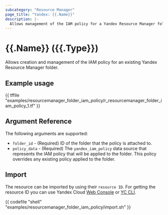 ```yaml
---
subcategory: "Resource Manager"
page_title: "Yandex: {{.Name}}"
description: |-
  Allows management of the IAM policy for a Yandex Resource Manager folder.
---
```


# {{.Name}} ({{.Type}})

Allows creation and management of the IAM policy for an existing Yandex Resource Manager folder.

## Example usage

{{ tffile "examples/resourcemanager_folder_iam_policy/r_resourcemanager_folder_iam_policy_1.tf" }}

## Argument Reference

The following arguments are supported:

* `folder_id` - (Required) ID of the folder that the policy is attached to.
* `policy_data` - (Required) The `yandex_iam_policy` data source that represents the IAM policy that will be applied to the folder. This policy overrides any existing policy applied to the folder.

## Import

The resource can be imported by using their `resource ID`. For getting the resource ID you can use Yandex Cloud [Web Console](https://console.yandex.cloud) or [YC CLI](https://yandex.cloud/docs/cli/quickstart).

{{ codefile "shell" "examples/resourcemanager_folder_iam_policy/import.sh" }}
